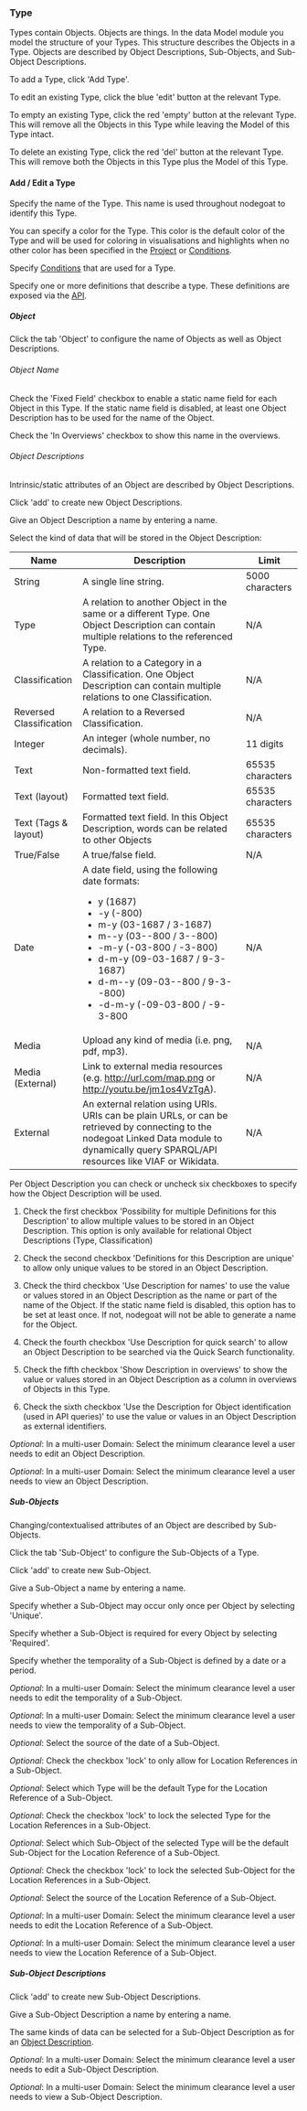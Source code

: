 ### Type

Types contain Objects. Objects are things. In the data Model module you model the structure of your Types. This structure describes the Objects in a Type. Objects are described by Object Descriptions, Sub-Objects, and Sub-Object Descriptions.

To add a Type, click 'Add Type'.

To edit an existing Type, click the blue 'edit' button at the relevant Type.

To empty an existing Type, click the red 'empty' button at the relevant Type. This will remove all the Objects in this Type while leaving the Model of this Type intact.

To delete an existing Type, click the red 'del' button at the relevant Type. This will remove both the Objects in this Type plus the Model of this Type.

#### Add / Edit a Type

Specify the name of the Type. This name is used throughout nodegoat to identify this Type.

You can specify a color for the Type. This color is the default color of the Type and will be used for coloring in visualisations and highlights when no other color has been specified in the [Project](/configuration/project/README.md#organise) or [Conditions](/usage/conditions/README.md).

Specify [Conditions](/usage/conditions/README.md) that are used for a Type.

Specify one or more definitions that describe a type. These definitions are exposed via the [API](/configuration/API/README.md).

##### Object

Click the tab 'Object' to configure the name of Objects as well as Object Descriptions.

###### Object Name

Check the 'Fixed Field' checkbox to enable a static name field for each Object in this Type. If the static name field is disabled, at least one Object Description has to be used for the name of the Object.

Check the 'In Overviews' checkbox to show this name in the overviews.

###### Object Descriptions

Intrinsic/static attributes of an Object are described by Object Descriptions.

Click 'add' to create new Object Descriptions.

Give an Object Description a name by entering a name.

Select the kind of data that will be stored in the Object Description:

| Name | Description | Limit |
| -- | -- | -- |
| String | A single line string. | 5000 characters |
| Type | A relation to another Object in the same or a different Type. One Object Description can contain multiple relations to the referenced Type. | N/A |
| Classification |  A relation to a Category in a Classification. One Object Description can contain multiple relations to one Classification. | N/A |
| Reversed Classification |  A relation to a Reversed Classification. | N/A |
| Integer | An integer (whole number, no decimals). | 11 digits |
| Text | Non-formatted text field. | 65535 characters |
| Text (layout) | Formatted text field. | 65535 characters |
| Text (Tags & layout) | Formatted text field. In this Object Description, words can be related to other Objects | 65535 characters |
| True/False | A true/false field. | N/A |
| Date | A date field, using the following date formats:<ul><li>y (1687)</li><li>-y (-800)</li><li> m-y (03-1687 / 3-1687)</li><li>m--y (03--800 / 3--800)</li><li>-m-y (-03-800 / -3-800)</li><li>d-m-y (09-03-1687 / 9-3-1687)</li><li> d-m--y (09-03--800 / 9-3--800)</li><li>-d-m-y (-09-03-800 / -9-3-800</li></ul> | N/A |
| Media | Upload any kind of media (i.e. png, pdf, mp3). | N/A |
| Media (External) | Link to external media resources (e.g. http://url.com/map.png or http://youtu.be/jm1os4VzTgA). | N/A |
| External | An external relation using URIs. URIs can be plain URLs, or can be retrieved by connecting to the nodegoat Linked Data module to dynamically query SPARQL/API resources like VIAF or Wikidata. | N/A |

Per Object Description you can check or uncheck six checkboxes to specify how the Object Description will be used.

1. Check the first checkbox 'Possibility for multiple Definitions for this Description' to allow multiple values to be stored in an Object Description. This option is only available for relational Object Descriptions (Type, Classification)

2. Check the second checkbox 'Definitions for this Description are unique' to allow only unique values to be stored in an Object Description.

3. Check the third checkbox 'Use Description for names' to use the value or values stored in an Object Description as the name or part of the name of the Object. If the static name field is disabled, this option has to be set at least once. If not, nodegoat will not be able to generate a name for the Object.

4. Check the fourth checkbox 'Use Description for quick search' to allow an Object Description to be searched via the Quick Search functionality.

5. Check the fifth checkbox 'Show Description in overviews' to show the value or values stored in an Object Description as a column in overviews of Objects in this Type.

6. Check the sixth checkbox 'Use the Description for Object identification (used in API queries)' to use the value or values in an Object Description as external identifiers.

*Optional*: In a multi-user Domain: Select the minimum clearance level a user needs to edit an Object Description.

*Optional*: In a multi-user Domain: Select the minimum clearance level a user needs to view an Object Description.

##### Sub-Objects

Changing/contextualised attributes of an Object are described by Sub-Objects.

Click the tab 'Sub-Object' to configure the Sub-Objects of a Type.

Click 'add' to create new Sub-Object.

Give a Sub-Object a name by entering a name.

Specify whether a Sub-Object may occur only once per Object by selecting 'Unique'.

Specify whether a Sub-Object is required for every Object by selecting 'Required'.

Specify whether the temporality of a Sub-Object is defined by a date or a period.

*Optional*: In a multi-user Domain: Select the minimum clearance level a user needs to edit the temporality of a Sub-Object.

*Optional*: In a multi-user Domain: Select the minimum clearance level a user needs to view the temporality of a Sub-Object.

*Optional*: Select the source of the date of a Sub-Object.

*Optional*: Check the checkbox 'lock' to only allow for Location References in a Sub-Object.

*Optional*: Select which Type will be the default Type for the Location Reference of a Sub-Object. 

*Optional*: Check the checkbox 'lock' to lock the selected Type for the Location References in a Sub-Object.

*Optional*: Select which Sub-Object of the selected Type will be the default Sub-Object for the Location Reference of a Sub-Object. 

*Optional*: Check the checkbox 'lock' to lock the selected Sub-Object for the Location References in a Sub-Object.

*Optional*: Select the source of the Location Reference of a Sub-Object.

*Optional*: In a multi-user Domain: Select the minimum clearance level a user needs to edit the Location Reference of a Sub-Object.

*Optional*: In a multi-user Domain: Select the minimum clearance level a user needs to view the Location Reference of a Sub-Object.

##### Sub-Object Descriptions

Click 'add' to create new Sub-Object Descriptions.

Give a Sub-Object Description a name by entering a name.

The same kinds of data can be selected for a Sub-Object Description as for an [Object Description](#object-descriptions).

*Optional*: In a multi-user Domain: Select the minimum clearance level a user needs to edit a Sub-Object Description.

*Optional*: In a multi-user Domain: Select the minimum clearance level a user needs to view a Sub-Object Description.
